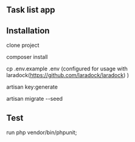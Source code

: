 ## Task list app

## Installation

clone project

composer install

cp .env.example .env (configured for usage with laradock(https://github.com/laradock/laradock) )

artisan key:generate

artisan migrate --seed

## Test

run php vendor/bin/phpunit;